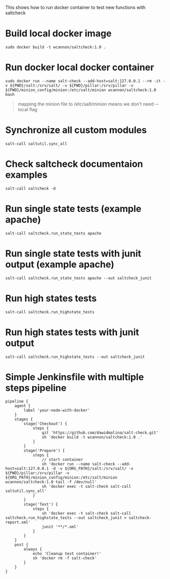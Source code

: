 This shows how to run docker container to test new functions with saltcheck

# Build local docker image
```
sudo docker build -t wcannon/saltcheck:1.0 .
```

# Run docker local docker container
```
sudo docker run --name salt-check --add-host=salt:127.0.0.1 --rm -it -v ${PWD}/salt:/srv/salt/ -v ${PWD}/pillar:/srv/pillar -v ${PWD}/minion_config/minion:/etc/salt/minion wcannon/saltcheck:1.0 bash
```

> mapping the minion file to /etc/salt/minion means we don't need --local flag

# Synchronize all custom modules
```
salt-call saltutil.sync_all
```

# Check saltcheck documentaion examples
```
salt-call saltcheck -d
```

# Run single state tests (example apache)
```
salt-call saltcheck.run_state_tests apache
```

# Run single state tests with junit output (example apache)
```
salt-call saltcheck.run_state_tests apache --out saltcheck_junit
```

# Run high states tests
```
salt-call saltcheck.run_highstate_tests
```

# Run high states tests with junit output
```
salt-call saltcheck.run_highstate_tests --out saltcheck_junit
```

# Simple Jenkinsfile with multiple steps pipeline
```
pipeline {
    agent {
        label 'your-node-with-docker'
    }
    stages {
        stage('Checkout') {
            steps {
                git 'https://github.com/dawidmalina/salt-check.git'
                sh 'docker build -t wcannon/saltcheck:1.0 .'
            }
        }
        stage('Prepare') {
            steps {
                // start container
                sh 'docker run --name salt-check --add-host=salt:127.0.0.1 -d -v ${ORG_PATH}/salt:/srv/salt/ -v ${PWD}/pillar:/srv/pillar -v ${ORG_PATH}/minion_config/minion:/etc/salt/minion wcannon/saltcheck:1.0 tail -f /dev/null'
                sh 'docker exec -t salt-check salt-call saltutil.sync_all'
            }
        }
        stage('Test') {
            steps {
                sh 'docker exec -t salt-check salt-call saltcheck.run_highstate_tests --out saltcheck_junit > saltcheck-report.xml'
                junit '**/*.xml'
            }
        }
    }
    post {
        always {
            echo 'Cleanup test container!'
            sh 'docker rm -f salt-check'
        }
    }
}
```
